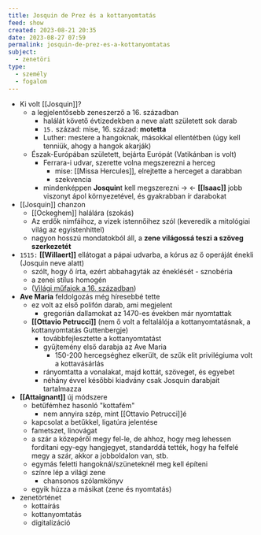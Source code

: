 ```yaml
---
title: Josquin de Prez és a kottanyomtatás
feed: show
created: 2023-08-21 20:35
date: 2023-08-27 07:59
permalink: josquin-de-prez-es-a-kottanyomtatas
subject:
  - zenetöri
type:
  - személy
  - fogalom
---
```


-   Ki volt [[Josquin]]?
    -   a legjelentősebb zeneszerző a 16. században
        -   halálát követő évtizedekben a neve alatt született sok darab
        -   `15.`  század: mise, 16. század: **motetta**
        -   Luther: mestere a hangoknak, másokkal ellentétben (úgy kell tenniük, ahogy a hangok akarják)
    -   Észak-Európában született, bejárta Európát (Vatikánban is volt)
        -   Ferrara-i udvar, szerette volna megszerezni a herceg
            -   mise: [[Missa Hercules]], elrejtette a herceget a darabban
            -   szekvencia
        -   mindenképpen **Josquin**t kell megszerezni -> <- **[[Isaac]]** jobb viszonyt ápol környezetével, és gyakrabban ír darabokat
-   [[Josquin]] chanzon
    -   [[Ockeghem]] halálára (szokás)
    -   Az erdők nimfáihoz, a vizek istennőihez szól (keveredik a mitológiai világ az egyistenhittel)
    -   nagyon hosszú mondatokból áll, a **zene világossá teszi a szöveg szerkezetét**
-   `1515:` **[[Willaert]]** ellátogat a pápai udvarba, a kórus az ő operáját énekli (Josquin neve alatt)
    -   szólt, hogy ő írta, ezért abbahagyták az éneklését - sznobéria
    -   a zenei stílus homogén
    -   ([Világi műfajok a 16. században](https://www.notion.so/Vil-gi-m-fajok-a-16-sz-zadban-aa7b875c804941a18e80f5b52d44d853))
-   **Ave Maria** feldolgozás még híresebbé tette
    -   ez volt az első polifón darab, ami megjelent
        -   gregorián dallamokat az 1470-es években már nyomtattak
    -   **[[Ottavio Petrucci]]** (nem ő volt a feltalálója a kottanyomtatásnak, a kottanyomtatás Guttenbergje)
        -   továbbfejlesztette a kottanyomtatást
        -   gyűjtemény első darabja az Ave Maria
            -   150-200 hercegséghez elkerült, de szűk elit privilégiuma volt a kottavásárlás
        -   rányomtatta a vonalakat, majd kottát, szöveget, és egyebet
        -   néhány évvel későbbi kiadvány csak Josquin darabjait tartalmazza
-   **[[Attaignant]]** új módszere
    -   betűfémhez hasonló "kottafém"
        -   nem annyira szép, mint [[Ottavio Petrucci]]é
    -   kapcsolat a betűkkel, ligatúra jelentése
    -   fametszet, linovágat
    -   a szár a közepéről megy fel-le, de ahhoz, hogy meg lehessen fordítani egy-egy hangjegyet, standarddá tették, hogy ha felfelé megy a szár, akkor a jobboldalon van, stb.
    -   egymás feletti hangoknál/szüneteknél meg kell építeni
    -   színre lép a világi zene
        -   chansonos szólamkönyv
    -   egyik húzza a másikat (zene és nyomtatás)
-   zenetörténet
    -   kottaírás
    -   kottanyomtatás
    -   digitalizáció